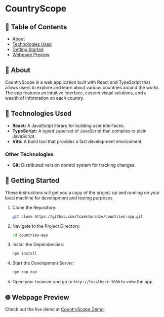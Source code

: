 # CountryScope

## 📝 Table of Contents

- [About](#about)
- [Technologies Used](#technologies_used)
- [Getting Started](#getting_started)
- [Webpage Preview](#webpage_preview)

## 🧐 About <a name = "about"></a>

CountryScope is a web application built with React and TypeScript that allows users to explore and learn about various countries around the world. The app features an intuitive interface, custom visual solutions, and a wealth of information on each country.

## 🤖 Technologies Used <a name="technologies_used"></a>

- **React:** A JavaScript library for building user interfaces.
- **TypeScript:** A typed superset of JavaScript that compiles to plain JavaScript.
- **Vite:** A build tool that provides a fast development environment.

### Other Technologies

- **Git:** Distributed version control system for tracking changes.

## 🏁 Getting Started <a name = "getting_started"></a>

These instructions will get you a copy of the project up and running on your local machine for development and testing purposes.

1. Clone the Repository:

   ```bash
   git clone https://github.com/tsamkharadze/countries-app.git
   ```

2. Navigate to the Project Directory:

   ```bash
   cd countries-app
   ```

3. Install the Dependencies:

   ```bash
   npm install
   ```

4. Start the Development Server:

   ```bash
   npm run dev
   ```

5. Open your browser and go to `http://localhost:3000` to view the app.

## 🌐 Webpage Preview <a name="webpage_preview"></a>

Check out the live demo at [CountryScope Demo](https://main--countryscopedemo.netlify.app/).
